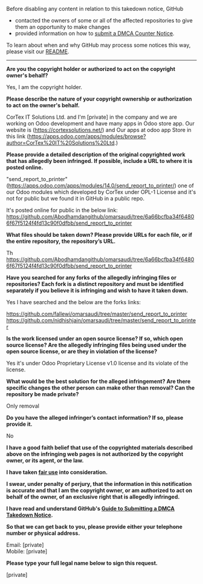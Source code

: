 Before disabling any content in relation to this takedown notice, GitHub
- contacted the owners of some or all of the affected repositories to give them an opportunity to make changes
- provided information on how to [submit a DMCA Counter Notice](https://docs.github.com/en/articles/guide-to-submitting-a-dmca-counter-notice).

To learn about when and why GitHub may process some notices this way, please visit our [README](https://github.com/github/dmca/blob/master/README.md).

---

**Are you the copyright holder or authorized to act on the copyright owner's behalf?**

Yes, I am the copyright holder.

**Please describe the nature of your copyright ownership or authorization to act on the owner's behalf.**

CorTex IT Solutions Ltd. and I'm [private] in the company and we are working on Odoo development and have many apps in Odoo store app. Our website is (https://cortexsolutions.net/) and Our apps at odoo app Store in this link (https://apps.odoo.com/apps/modules/browse?author=CorTex%20IT%20Solutions%20Ltd.)

**Please provide a detailed description of the original copyrighted work that has allegedly been infringed. If possible, include a URL to where it is posted online.**

"send_report_to_printer" (https://apps.odoo.com/apps/modules/14.0/send_report_to_printer/) one of our Odoo modules which developed by CorTex under OPL-1 License and it's not for public but we found it in GitHub in a public repo.

It's posted online for public in the below link:  
https://github.com/Abodhamdangithub/omarsaudi/tree/6a66bcfba34f64806f67f5124f4fd13c90f0dfbb/send_report_to_printer

**What files should be taken down? Please provide URLs for each file, or if the entire repository, the repository’s URL.**

Th  
https://github.com/Abodhamdangithub/omarsaudi/tree/6a66bcfba34f64806f67f5124f4fd13c90f0dfbb/send_report_to_printer

**Have you searched for any forks of the allegedly infringing files or repositories? Each fork is a distinct repository and must be identified separately if you believe it is infringing and wish to have it taken down.**

Yes I have searched and the below are the forks links:

https://github.com/fallewi/omarsaudi/tree/master/send_report_to_printer  
https://github.com/nidhishjain/omarsaudi/tree/master/send_report_to_printer

**Is the work licensed under an open source license? If so, which open source license? Are the allegedly infringing files being used under the open source license, or are they in violation of the license?**

Yes it's under Odoo Proprietary License v1.0 license and its violate of the license.

**What would be the best solution for the alleged infringement? Are there specific changes the other person can make other than removal? Can the repository be made private?**

Only removal

**Do you have the alleged infringer’s contact information? If so, please provide it.**

No

**I have a good faith belief that use of the copyrighted materials described above on the infringing web pages is not authorized by the copyright owner, or its agent, or the law.**

**I have taken <a href="https://www.lumendatabase.org/topics/22">fair use</a> into consideration.**

**I swear, under penalty of perjury, that the information in this notification is accurate and that I am the copyright owner, or am authorized to act on behalf of the owner, of an exclusive right that is allegedly infringed.**

**I have read and understand GitHub's <a href="https://docs.github.com/articles/guide-to-submitting-a-dmca-takedown-notice/">Guide to Submitting a DMCA Takedown Notice</a>.**

**So that we can get back to you, please provide either your telephone number or physical address.**

Email: [private]  
Mobile: [private]

**Please type your full legal name below to sign this request.**

[private]
